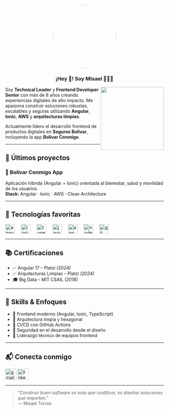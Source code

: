 <p align="center" width="300">
   <img align="center" width="200" style="border-radius: 50%;" src="https://github.com/alexandert2105/alexandert2105/assets/33366560/640e5f5d-21bb-4b79-a992-e45b872a857d" />
   <h3 align="center">¡Hey 👋! Soy Misael 👨🏻‍💻</h3>
</p>

<img align='right' src='https://user-images.githubusercontent.com/5713670/87202985-820dcb80-c2b6-11ea-9f56-7ec461c497c3.gif' width='200'>

Soy **Technical Leader** y **Frontend Developer Senior** con más de 8 años creando experiencias digitales de alto impacto. Me apasiona construir soluciones robustas, escalables y seguras utilizando **Angular**, **Ionic**, **AWS** y **arquitecturas limpias**.

Actualmente lidero el desarrollo frontend de productos digitales en **Seguros Bolívar**, incluyendo la app **Bolívar Conmigo**.

---

## 🚀 Últimos proyectos

### 🔷 Bolívar Conmigo App
Aplicación híbrida (Angular + Ionic) orientada al bienestar, salud y movilidad de los usuarios.  
**Stack:** Angular · Ionic · AWS · Clean Architecture

---

## 🧠 Tecnologías favoritas

<div align="left">
  <img src="https://cdn.jsdelivr.net/gh/devicons/devicon/icons/angularjs/angularjs-original.svg" height="30" alt="angular logo" />
  <img width="12" />
  <img src="https://cdn.jsdelivr.net/gh/devicons/devicon/icons/ionic/ionic-original.svg" height="30" alt="ionic logo" />
  <img width="12" />
  <img src="https://cdn.jsdelivr.net/gh/devicons/devicon/icons/typescript/typescript-original.svg" height="30" alt="typescript logo" />
  <img width="12" />
  <img src="https://cdn.jsdelivr.net/gh/devicons/devicon/icons/javascript/javascript-original.svg" height="30" alt="javascript logo" />
  <img width="12" />
  <img src="https://cdn.jsdelivr.net/gh/devicons/devicon/icons/aws/aws-original.svg" height="30" alt="aws logo" />
  <img width="12" />
  <img src="https://cdn.jsdelivr.net/gh/devicons/devicon/icons/nodejs/nodejs-original.svg" height="30" alt="nodejs logo" />
  <img width="12" />
  <img src="https://cdn.jsdelivr.net/gh/devicons/devicon/icons/git/git-original.svg" height="30" alt="git logo" />
</div>

---

## 📚 Certificaciones

- ✅ Angular 17 – Platzi *(2024)*  
- ✅ Arquitecturas Limpias – Platzi *(2024)*  
- 🎓 Big Data – MIT CSAIL *(2018)*

---

## 🧱 Skills & Enfoques

- 🔹 Frontend moderno (Angular, Ionic, TypeScript)
- 🔹 Arquitectura limpia y hexagonal
- 🔹 CI/CD con GitHub Actions
- 🔹 Seguridad en el desarrollo desde el diseño
- 🔹 Liderazgo técnico de equipos frontend

---

## 📬 Conecta conmigo

<div align="left">
  <a href="mailto:misael.torres.rayo@gmail.com"><img src="https://img.shields.io/static/v1?message=Gmail&logo=gmail&label=&color=D14836&logoColor=white&labelColor=&style=for-the-badge" height="35" alt="gmail logo" /></a>
  <a href="https://www.linkedin.com/in/misael-torres" target="_blank"><img src="https://img.shields.io/static/v1?message=LinkedIn&logo=linkedin&label=&color=0077B5&logoColor=white&labelColor=&style=for-the-badge" height="35" alt="linkedin logo" /></a>
</div>

---

> _"Construir buen software es más que codificar, es diseñar soluciones que importen."_  
> — Misael Torres
